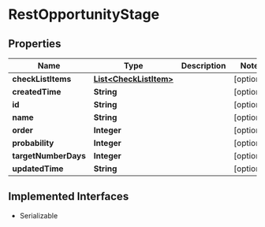 

# RestOpportunityStage


## Properties

| Name | Type | Description | Notes |
|------------ | ------------- | ------------- | -------------|
|**checkListItems** | [**List&lt;CheckListItem&gt;**](CheckListItem.md) |  |  [optional] |
|**createdTime** | **String** |  |  [optional] |
|**id** | **String** |  |  [optional] |
|**name** | **String** |  |  [optional] |
|**order** | **Integer** |  |  [optional] |
|**probability** | **Integer** |  |  [optional] |
|**targetNumberDays** | **Integer** |  |  [optional] |
|**updatedTime** | **String** |  |  [optional] |


## Implemented Interfaces

* Serializable

